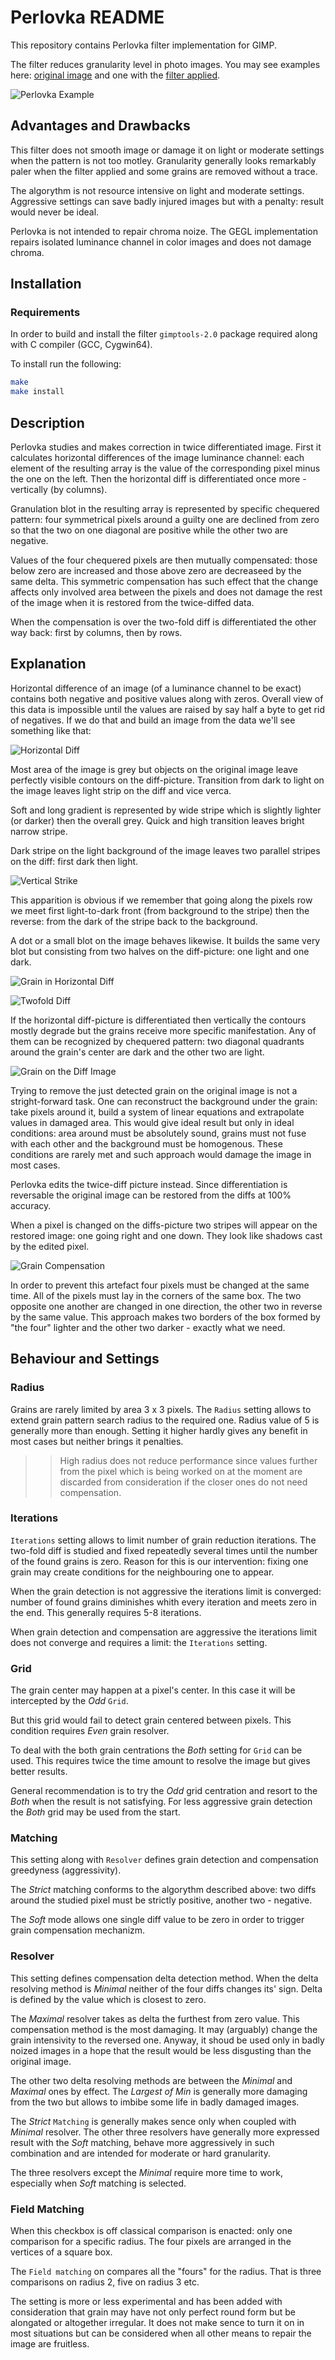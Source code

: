 # Perlovka README

This repository contains Perlovka filter implementation for GIMP.

The filter reduces granularity level in photo images. You may see examples here: [original image](./docs/00-original.png) and one with the [filter applied](./docs/01-denoized.png).

![Perlovka Example](./docs/02-example.png "Perlovka Example")

## Advantages and Drawbacks

This filter does not smooth image or damage it on light or moderate settings when the pattern is not too motley. Granularity generally looks remarkably paler when the filter applied and some grains are removed without a trace.

The algorythm is not resource intensive on light and moderate settings. Aggressive settings can save badly injured images but with a penalty: result would never be ideal.

Perlovka is not intended to repair chroma noize. The GEGL implementation repairs isolated luminance channel in color images and does not damage chroma.

## Installation

### Requirements

In order to build and install the filter `gimptools-2.0` package required along with C compiler (GCC, Cygwin64).

To install run the following:

~~~sh
make
make install
~~~

## Description

Perlovka studies and makes correction in twice differentiated image. First it calculates horizontal differences of the image luminance channel: each element of the resulting array is the value of the corresponding pixel minus the one on the left. Then the horizontal diff is differentiated once more - vertically (by columns).

Granulation blot in the resulting array is represented by specific chequered pattern: four symmetrical pixels around a guilty one are declined from zero so that the two on one diagonal are positive while the other two are negative.

Values of the four chequered pixels are then mutually compensated: those below zero are increased and those above zero are decreaseed by the same delta. This symmetric compensation has such effect that the change affects only involved area between the pixels and does not damage the rest of the image when it is restored from the twice-diffed data.

When the compensation is over the two-fold diff is differentiated the other way back: first by columns, then by rows.

## Explanation

Horizontal difference of an image (of a luminance channel to be exact) contains both negative and positive values along with zeros. Overall view of this data is impossible until the values are raised by say half a byte to get rid of negatives. If we do that and build an image from the data we'll see something like that:

![Horizontal Diff](./docs/03-diff-horizontal.png "Horizontal Diff")

Most area of the image is grey but objects on the original image leave perfectly visible contours on the diff-picture. Transition from dark to light on the image leaves light strip on the diff and vice verca.

Soft and long gradient is represented by wide stripe which is slightly lighter (or darker) then the overall grey. Quick and high transition leaves bright narrow stripe.

Dark stripe on the light background of the image leaves two parallel stripes on the diff: first dark then light.

![Vertical Strike](./docs/05-strike-in-horizontal-diff.png "Vertical Strike")

This apparition is obvious if we remember that going along the pixels row we meet first light-to-dark front (from background to the stripe) then the reverse: from the dark of the stripe back to the background.

A dot or a small blot on the image behaves likewise. It builds the same very blot but consisting from two halves on the diff-picture: one light and one dark.

![Grain in Horizontal Diff](./docs/06-grain-in-horizontal-diff.png "Grain in Horizontal Diff")

![Twofold Diff](./docs/04-diff-twofold.png "Twofold Diff")

If the horizontal diff-picture is differentiated then vertically the contours mostly degrade but the grains receive more specific manifestation. Any of them can be recognized by chequered pattern: two diagonal quadrants around the grain's center are dark and the other two are light.

![Grain on the Diff Image](./docs/07-grain-in-diffs.png "Grain on the Diff Image")

Trying to remove the just detected grain on the original image is not a stright-forward task. One can reconstruct the background under the grain: take pixels around it, build a system of linear equations and extrapolate values in damaged area. This would give ideal result but only in ideal conditions: area around must be absolutely sound, grains must not fuse with each other and the background must be homogenous. These conditions are rarely met and such approach would damage the image in most cases.

Perlovka edits the twice-diff picture instead. Since differentiation is reversable the original image can be restored from the diffs at 100% accuracy.

When a pixel is changed on the diffs-picture two stripes will appear on the restored image: one going right and one down. They look like shadows cast by the edited pixel.

![Grain Compensation](./docs/08-grain_fix.png "Grain Compensation")

In order to prevent this artefact four pixels must be changed at the same time. All of the pixels must lay in the corners of the same box. The two opposite one another are changed in one direction, the other two in reverse by the same value. This approach makes two borders of the box formed by "the four" lighter and the other two darker - exactly what we need.

## Behaviour and Settings

### Radius

Grains are rarely limited by area 3 x 3 pixels. The `Radius` setting allows to extend grain pattern search radius to the required one. Radius value of 5 is generally more than enough. Setting it higher hardly gives any benefit in most cases but neither brings it penalties.

>> High radius does not reduce performance since values further from the pixel which is being worked on at the moment are discarded from consideration if the closer ones do not need compensation.

### Iterations

`Iterations` setting allows to limit number of grain reduction iterations. The two-fold diff is studied and fixed repeatedly several times until the number of the found grains is zero. Reason for this is our intervention: fixing one grain may create conditions for the neighbouring one to appear.

When the grain detection is not aggressive the iterations limit is converged: number of found grains diminishes whith every iteration and meets zero in the end. This generally requires 5-8 iterations.

When grain detection and compensation are aggressive the iterations limit does not converge and requires a limit: the `Iterations` setting.

### Grid

The grain center may happen at a pixel's center. In this case it will be intercepted by the *Odd* `Grid`.

But this grid would fail to detect grain centered between pixels. This condition requires *Even* grain resolver.

To deal with the both grain centrations the *Both* setting for `Grid` can be used. This requires twice the time amount to resolve the image but gives better results.

General recommendation is to try the *Odd* grid centration and resort to the *Both* when the result is not satisfying. For less aggressive grain detection the *Both* grid may be used from the start.

### Matching

This setting along with `Resolver` defines grain detection and compensation greedyness (aggressivity).

The *Strict* matching conforms to the algorythm described above: two diffs around the studied pixel must be strictly positive, another two - negative.

The *Soft* mode allows one single diff value to be zero in order to trigger grain compensation mechanizm.

### Resolver

This setting defines compensation delta detection method. When the delta resolving method is *Minimal* neither of the four diffs changes its' sign. Delta is defined by the value which is closest to zero.

The *Maximal* resolver takes as delta the furthest from zero value. This compensation method is the most damaging. It may (arguably) change the grain intensivity to the reversed one. Anyway, it shoud be used only in badly noized images in a hope that the result would be less disgusting than the original image.

The other two delta resolving methods are between the *Minimal* and *Maximal* ones by effect. The *Largest of Min* is generally more damaging from the two but allows to imbibe some life in badly damaged images.

The *Strict* `Matching` is generally makes sence only when coupled with *Minimal* resolver. The other three resolvers have generally more expressed result with the *Soft* matching, behave more aggressively in such combination and are intended for moderate or hard granularity.

The three resolvers except the *Minimal* require more time to work, especially when *Soft* matching is selected.

### Field Matching

When this checkbox is off classical comparison is enacted: only one comparison for a specific radius. The four pixels are arranged in the vertices of a square box.

The `Field matching` on compares all the "fours" for the radius. That is three comparisons on radius 2, five on radius 3 etc.

The setting is more or less experimental and has been added with consideration that grain may have not only perfect round form but be alongated or altogether irregular. It does not make sence to turn it on in most situations but can be considered when all other means to repair the image are fruitless.
